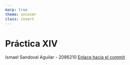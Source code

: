 ```yaml
---
marp: true
theme: uncover
class: invert
---
```


# Práctica XIV

Ismael Sandoval Aguilar - 2086210
[Enlace hacia el commit](https://github.com/bgr8594/Laboratorio-032-2023/commit/bca9a45b00a573973f5c0cb69cf75f370bf3af1d)